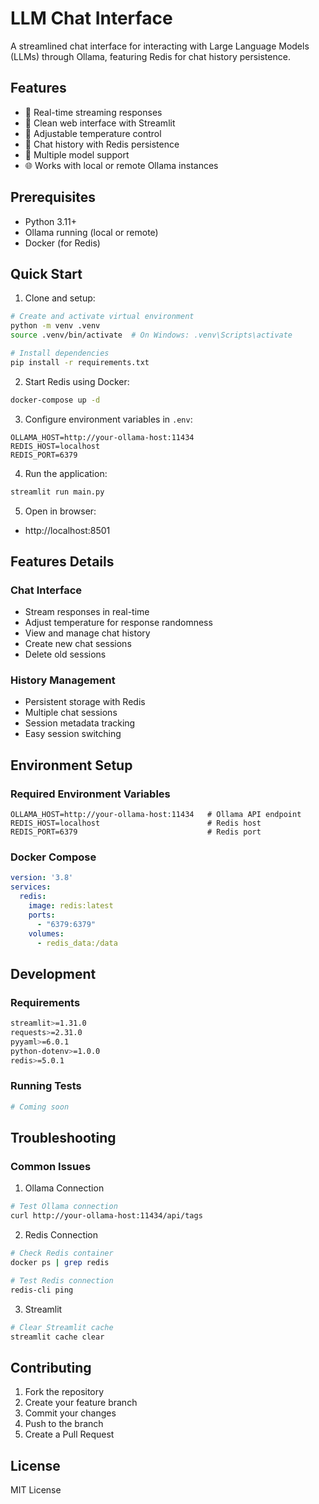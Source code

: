 # LLM Chat Interface

A streamlined chat interface for interacting with Large Language Models (LLMs) through Ollama, featuring Redis for chat history persistence.

## Features

- 🚀 Real-time streaming responses
- 🎨 Clean web interface with Streamlit
- 🔧 Adjustable temperature control
- 📝 Chat history with Redis persistence
- 🔄 Multiple model support
- 🌐 Works with local or remote Ollama instances

## Prerequisites

- Python 3.11+
- Ollama running (local or remote)
- Docker (for Redis)

## Quick Start

1. Clone and setup:
```bash
# Create and activate virtual environment
python -m venv .venv
source .venv/bin/activate  # On Windows: .venv\Scripts\activate

# Install dependencies
pip install -r requirements.txt
```

2. Start Redis using Docker:
```bash
docker-compose up -d
```

3. Configure environment variables in `.env`:
```env
OLLAMA_HOST=http://your-ollama-host:11434
REDIS_HOST=localhost
REDIS_PORT=6379
```

4. Run the application:
```bash
streamlit run main.py
```

5. Open in browser:
- http://localhost:8501

## Features Details

### Chat Interface
- Stream responses in real-time
- Adjust temperature for response randomness
- View and manage chat history
- Create new chat sessions
- Delete old sessions

### History Management
- Persistent storage with Redis
- Multiple chat sessions
- Session metadata tracking
- Easy session switching

## Environment Setup

### Required Environment Variables
```env
OLLAMA_HOST=http://your-ollama-host:11434   # Ollama API endpoint
REDIS_HOST=localhost                        # Redis host
REDIS_PORT=6379                             # Redis port
```

### Docker Compose
```yaml
version: '3.8'
services:
  redis:
    image: redis:latest
    ports:
      - "6379:6379"
    volumes:
      - redis_data:/data
```

## Development

### Requirements
```bash
streamlit>=1.31.0
requests>=2.31.0
pyyaml>=6.0.1
python-dotenv>=1.0.0
redis>=5.0.1
```

### Running Tests
```bash
# Coming soon
```

## Troubleshooting

### Common Issues

1. Ollama Connection
```bash
# Test Ollama connection
curl http://your-ollama-host:11434/api/tags
```

2. Redis Connection
```bash
# Check Redis container
docker ps | grep redis

# Test Redis connection
redis-cli ping
```

3. Streamlit
```bash
# Clear Streamlit cache
streamlit cache clear
```

## Contributing

1. Fork the repository
2. Create your feature branch
3. Commit your changes
4. Push to the branch
5. Create a Pull Request

## License

MIT License